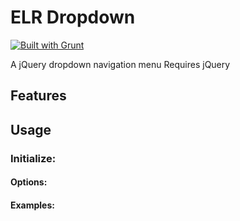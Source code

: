 # ELR Dropdown

[![Built with Grunt](https://cdn.gruntjs.com/builtwith.png)](http://gruntjs.com/)

A jQuery dropdown navigation menu
Requires jQuery

## Features

## Usage

### Initialize:

#### Options:

#### Examples: